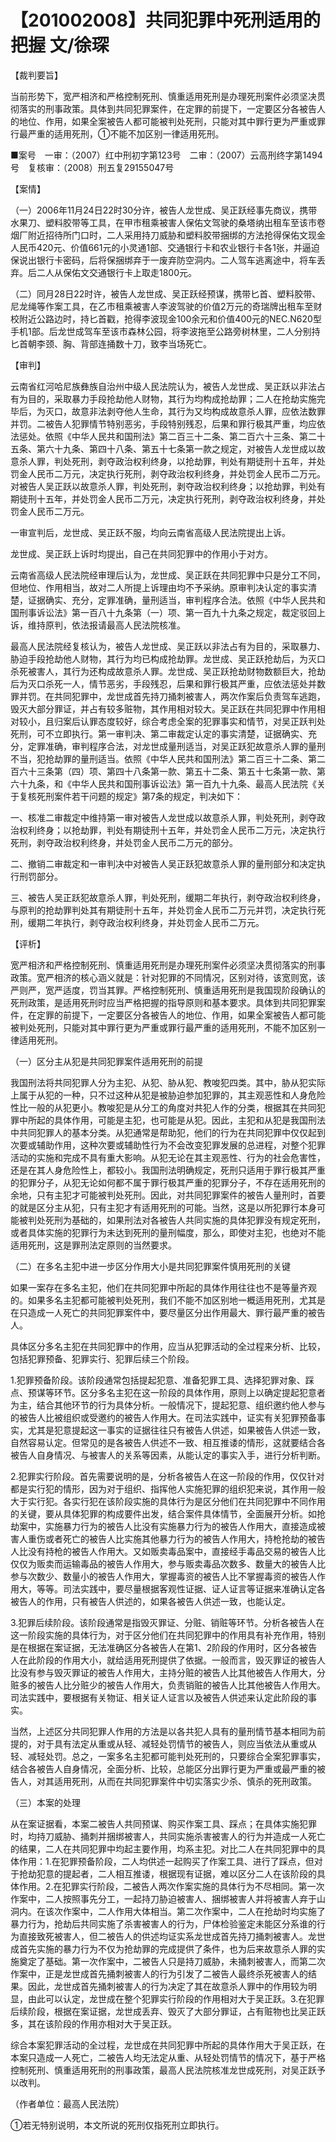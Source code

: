 # 【201002008】共同犯罪中死刑适用的把握 文/徐琛

【裁判要旨】

当前形势下，宽严相济和严格控制死刑、慎重适用死刑是办理死刑案件必须坚决贯彻落实的刑事政策。具体到共同犯罪案件，在定罪的前提下，一定要区分各被告人的地位、作用，如果全案被告人都可能被判处死刑，只能对其中罪行更为严重或罪行最严重的适用死刑，①不能不加区别一律适用死刑。

■案号　一审：（2007）红中刑初字第123号　二审：（2007）云高刑终字第1494号　复核审：（2008）刑五复29155047号

【案情】

（一）2006年11月24日22时30分许，被告人龙世成、吴正跃经事先商议，携带水果刀、塑料胶带等工具，在甲市租乘被害人保佑文驾驶的桑塔纳出租车至该市卷烟厂附近招待所门口时，二人采用持刀威胁和塑料胶带捆绑的方法抢得保佑文现金人民币420元、价值661元的小灵通1部、交通银行卡和农业银行卡各1张，并逼迫保说出银行卡密码，后将保捆绑弃于一废弃防空洞内。二人驾车逃离途中，将车丢弃。后二人从保佑文交通银行卡上取走1800元。

（二）同月28日22时许，被告人龙世成、吴正跃经预谋，携带匕首、塑料胶带、尼龙绳等作案工具，在乙市租乘被害人李波驾驶的价值2万元的奇瑞牌出租车至财校附近公路边时，持匕首戳，抢得李波现金100余元和价值400元的NEC.N620型手机1部。后龙世成驾车至该市森林公园，将李波拖至公路旁树林里，二人分别持匕首朝李颈、胸、背部连捅数十刀，致李当场死亡。

【审判】

云南省红河哈尼族彝族自治州中级人民法院认为，被告人龙世成、吴正跃以非法占有为目的，采取暴力手段抢劫他人财物，其行为均构成抢劫罪；二人在抢劫实施完毕后，为灭口，故意非法剥夺他人生命，其行为又均构成故意杀人罪，应依法数罪并罚。二被告人犯罪情节特别恶劣，手段特别残忍，后果和罪行极其严重，均应依法惩处。依照《中华人民共和国刑法》第二百三十二条、第二百六十三条、第二十五条、第六十九条、第四十八条、第五十七条第一款之规定，对被告人龙世成以故意杀人罪，判处死刑，剥夺政治权利终身，以抢劫罪，判处有期徒刑十五年，并处罚金人民币二万元，决定执行死刑，剥夺政治权利终身，并处罚金人民币二万元。对被告人吴正跃以故意杀人罪，判处死刑，剥夺政治权利终身；以抢劫罪，判处有期徒刑十五年，并处罚金人民币二万元，决定执行死刑，剥夺政治权利终身，并处罚金人民币二万元。

一审宣判后，龙世成、吴正跃不服，均向云南省高级人民法院提出上诉。

龙世成、吴正跃上诉时均提出，自己在共同犯罪中的作用小于对方。

云南省高级人民法院经审理后认为，龙世成、吴正跃在共同犯罪中只是分工不同，但地位、作用相当，故对二人所提上诉理由均不予采纳。原审判决认定的事实清楚，证据确实、充分，定罪准确，量刑适当，审判程序合法。依照《中华人民共和国刑事诉讼法》第一百八十九条第（一）项、第一百九十九条之规定，裁定驳回上诉，维持原判，依法报请最高人民法院核准。

最高人民法院经复核认为，被告人龙世成、吴正跃以非法占有为目的，采取暴力、胁迫手段抢劫他人财物，其行为均已构成抢劫罪。龙世成、吴正跃抢劫后，为灭口杀死被害人，其行为还构成故意杀人罪。龙世成、吴正跃抢劫财物数额巨大，抢劫后为灭口杀死一人，情节恶劣，手段残忍，后果和罪行极其严重，应依法惩处并数罪并罚。在共同犯罪中，龙世成首先持刀捅刺被害人，两次作案后负责驾车逃跑，毁灭大部分罪证，并占有较多赃物，其作用相对较大。吴正跃在共同犯罪中作用相对较小，且归案后认罪态度较好，综合考虑全案的犯罪事实和情节，对吴正跃判处死刑，可不立即执行。第一审判决、第二审裁定认定的事实清楚，证据确实、充分，定罪准确，审判程序合法，对龙世成量刑适当，对吴正跃犯故意杀人罪的量刑不当，犯抢劫罪的量刑适当。依照《中华人民共和国刑法》第二百三十二条、第二百六十三条第（四）项、第四十八条第一款、第五十二条、第五十七条第一款、第六十九条，和《中华人民共和国刑事诉讼法》第一百九十九条、最高人民法院《关于复核死刑案件若干问题的规定》第7条的规定，判决如下：

一、核准二审裁定中维持第一审对被告人龙世成以故意杀人罪，判处死刑，剥夺政治权利终身；以抢劫罪，判处有期徒刑十五年，并处罚金人民币二万元，决定执行死刑，剥夺政治权利终身，并处罚金人民币二万元的部分。

二、撤销二审裁定和一审判决中对被告人吴正跃犯故意杀人罪的量刑部分和决定执行刑罚部分。

三、被告人吴正跃犯故意杀人罪，判处死刑，缓期二年执行，剥夺政治权利终身，与原判的抢劫罪判处其有期徒刑十五年，并处罚金人民币二万元并罚，决定执行死刑，缓期二年执行，剥夺政治权利终身，并处罚金人民币二万元。

【评析】

宽严相济和严格控制死刑、慎重适用死刑是办理死刑案件必须坚决贯彻落实的刑事政策。宽严相济的核心涵义就是：针对犯罪的不同情况，区别对待，该宽则宽，该严则严，宽严适度，罚当其罪。严格控制死刑、慎重适用死刑是我国现阶段确认的死刑政策，是适用死刑时应当严格把握的指导原则和基本要求。具体到共同犯罪案件，在定罪的前提下，一定要区分各被告人的地位、作用，如果全案被告人都可能被判处死刑，只能对其中罪行更为严重或罪行最严重的适用死刑，不能不加区别一律适用死刑。

（一）区分主从犯是共同犯罪案件适用死刑的前提

我国刑法将共同犯罪人分为主犯、从犯、胁从犯、教唆犯四类。其中，胁从犯实际上属于从犯的一种，只不过这种从犯是被胁迫参加犯罪的，其主观恶性和人身危险性比一般的从犯更小。教唆犯是从分工的角度对共犯人作的分类，根据其在共同犯罪中所起的具体作用，可能是主犯，也可能是从犯。因此，主犯和从犯是我国刑法中共同犯罪人的基本分类。从犯通常是帮助犯，他们的行为在共同犯罪中仅仅起到次要或辅助作用，这种次要或辅助性行为不会改变犯罪发展的总进程，对整个犯罪活动的实施和完成不具有重大影响。从犯无论在其主观恶性、行为的社会危害性，还是在其人身危险性上，都较小。我国刑法明确规定，死刑只适用于罪行极其严重的犯罪分子，从犯无论如何都不属于罪行极其严重的犯罪分子，不存在适用死刑的余地，只有主犯才可能被判处死刑。因此，对共同犯罪案件的被告人量刑时，首要的就是区分主从犯，只有主犯才有适用死刑的可能。当然，这是以所犯罪行本身可能被判处死刑为基础的，如果刑法对各被告人共同实施的具体犯罪没有规定死刑，或者具体实施的犯罪行为未达到死刑的量刑幅度，那么，即使对主犯，也绝对不能适用死刑，这是罪刑法定原则的当然要求。

（二）在多名主犯中进一步区分作用大小是共同犯罪案件慎用死刑的关键

如果一案存在多名主犯，他们在共同犯罪中所起的具体作用往往也不是等量齐观的。如果多名主犯都可能被判处死刑，我们不能不加区别地一概适用死刑，尤其是在只造成一人死亡的共同犯罪案件中，要尽量区分出作用最大、罪行最严重的被告人。

具体区分多名主犯在共同犯罪中的作用，应当从犯罪活动的全过程来分析、比较，包括犯罪预备、犯罪实行、犯罪后续三个阶段。

1.犯罪预备阶段。该阶段通常包括提起犯意、准备犯罪工具、选择犯罪对象、踩点、预谋等环节。区分多名主犯在这一阶段的具体作用，原则上以确定提起犯意者为主，结合其他环节的行为具体分析。一般情况下，提起犯意、组织邀约他人参与的被告人比被组织或受邀约的被告人作用大。在司法实践中，证实有关犯罪预备事实，尤其是犯意提起这一事实的证据往往只有被告人供述，如果被告人供述一致，自然容易认定。但常见的是各被告人供述不一致、相互推诿的情形，这就要结合各被告人自身情况、与被害人的关系等因素，从能认定的事实入手，进行分析判断。

2.犯罪实行阶段。首先需要说明的是，分析各被告人在这一阶段的作用，仅仅针对都是实行犯的情形，因为对于组织、指挥他人实施犯罪的组织犯来说，其作用一般大于实行犯。各实行犯在该阶段实施的具体行为是区分他们在共同犯罪中不同作用的关键，要从具体犯罪的构成要件出发，结合案件具体情节，全面展开分析。如抢劫案中，实施暴力行为的被告人比没有实施暴力行为的被告人作用大，直接造成被害人重伤或者死亡的被告人比实施其他暴力行为的被告人作用大，持枪抢劫的被告人比没有持枪的被告人作用大。又如贩卖毒品案中，直接经手毒品交易的被告人比仅仅为贩卖而运输毒品的被告人作用大，参与贩卖毒品次数多、数量大的被告人比参与次数少、数量小的被告人作用大，掌握毒资的被告人比不掌握毒资的被告人作用大，等等。司法实践中，要尽量根据客观性证据、证人证言等证据来准确认定各被告人的作用，只有被告人供述的，如果各被告人供述一致，也能认定。

3.犯罪后续阶段。该阶段通常是指毁灭罪证、分赃、销赃等环节。分析各被告人在这一阶段实施的具体行为，对于区分他们在共同犯罪中的作用具有补充作用，特别是在根据在案证据，无法准确区分各被告人在第1、2阶段的作用时，区分各被告人在此阶段的作用大小，就给适用死刑提供了依据。一般而言，毁灭罪证的被告人比没有参与毁灭罪证的被告人作用大，主持分赃的被告人比其他被告人作用大，分赃多的被告人比分赃少的被告人作用大，负责销赃的被告人比其他被告人作用大。司法实践中，要根据有关物证、相关证人证言以及被告人供述来认定此阶段的事实。

当然，上述区分共同犯罪人作用的方法是以各共犯人具有的量刑情节基本相同为前提的，对于具有法定从重或从轻、减轻处罚情节的被告人，则应当依法从重或从轻、减轻处罚。总之，一案多名主犯都可能判处死刑的，只要综合全案犯罪事实，结合各被告人自身情况，全面分析、比较，总能区分出罪行更为严重或最严重的被告人，对其适用死刑，从而在共同犯罪案件中切实落实少杀、慎杀的死刑政策。

（三）本案的处理

从在案证据看，本案二被告人共同预谋、购买作案工具、踩点；在具体实施犯罪时，均持刀威胁、捅刺并捆绑被害人，共同实施杀害被害人的行为并造成一人死亡的结果，二人在共同犯罪中均起主要作用，均系主犯。对比二人在共同犯罪中的具体作用：1.在犯罪预备阶段，二人均供述一起购买了作案工具、进行了踩点，但对于抢劫犯意的提起者，二人相互推诿，根据现有证据，难以区分二人在该阶段的具体作用。2.在犯罪实行阶段，二被告人两次作案实施的具体行为不尽相同。第一次作案中，二人按照事先分工，一起持刀胁迫被害人、捆绑被害人并将被害人弃于山洞内。在该次作案中，二人作用大体相当。第二次作案中，二人在抢劫时均实施了暴力行为，抢劫后共同实施了杀害被害人的行为，尸体检验鉴定未能区分系谁的行为直接致死被害人，但二被告人的供述均证实系龙世成首先持刀捅刺被害人。龙世成首先实施的暴力行为不仅为抢劫罪的完成提供了条件，也为后来故意杀人罪的实施奠定了基础。第一次作案中，二被告人只是持刀威胁，未捅刺被害人，而第二次作案中，正是龙世成首先捅刺被害人的行为引发了二被告人最终杀死被害人的结果。因此，龙世成首先捅刺被害人的行为决定了其在故意杀人罪中的作用较为明显，由此可以认定，龙世成在整个犯罪实行阶段的作用相对大于吴正跃。3.在犯罪后续阶段，根据在案证据，龙世成丢弃、毁灭了大部分罪证，占有赃物也比吴正跃多，其在该阶段的作用亦相对大于吴正跃。

综合本案犯罪活动的全过程，龙世成在共同犯罪中所起的具体作用大于吴正跃，在本案只造成一人死亡，二被告人均无法定从重、从轻处罚情节的情况下，基于严格控制死刑、慎重适用死刑的刑事政策，最高人民法院核准龙世成死刑，对吴正跃予以改判。

（作者单位：最高人民法院）

①若无特别说明，本文所说的死刑仅指死刑立即执行。